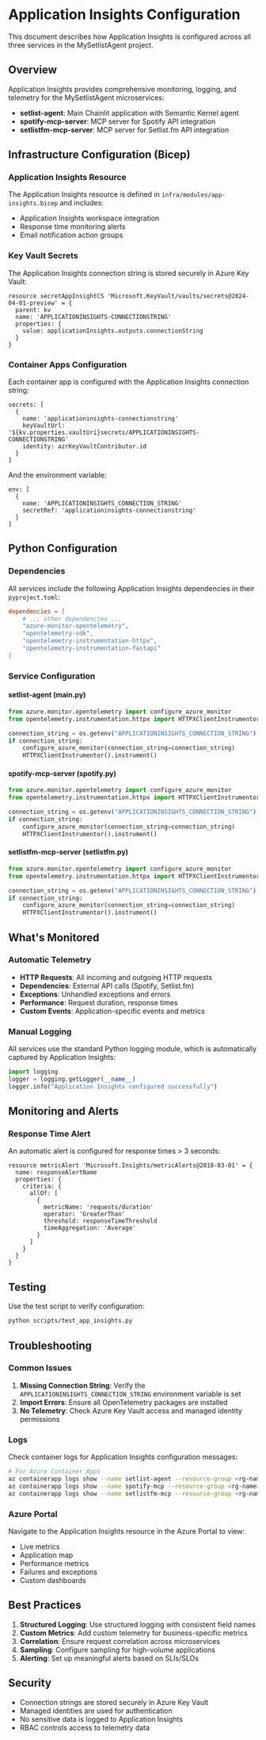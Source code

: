 # Application Insights Configuration

This document describes how Application Insights is configured across all three services in the MySetlistAgent project.

## Overview

Application Insights provides comprehensive monitoring, logging, and telemetry for the MySetlistAgent microservices:

- **setlist-agent**: Main Chainlit application with Semantic Kernel agent
- **spotify-mcp-server**: MCP server for Spotify API integration
- **setlistfm-mcp-server**: MCP server for Setlist.fm API integration

## Infrastructure Configuration (Bicep)

### Application Insights Resource

The Application Insights resource is defined in `infra/modules/app-insights.bicep` and includes:

- Application Insights workspace integration
- Response time monitoring alerts
- Email notification action groups

### Key Vault Secrets

The Application Insights connection string is stored securely in Azure Key Vault:

```bicep
resource secretAppInsightCS 'Microsoft.KeyVault/vaults/secrets@2024-04-01-preview' = {
  parent: kv
  name: 'APPLICATIONINSIGHTS-CONNECTIONSTRING'
  properties: {
    value: applicationInsights.outputs.connectionString
  }
}
```

### Container Apps Configuration

Each container app is configured with the Application Insights connection string:

```bicep
secrets: [
  {
    name: 'applicationinsights-connectionstring'
    keyVaultUrl: '${kv.properties.vaultUri}secrets/APPLICATIONINSIGHTS-CONNECTIONSTRING'
    identity: azrKeyVaultContributor.id
  }
]
```

And the environment variable:

```bicep
env: [
  {
    name: 'APPLICATIONINSIGHTS_CONNECTION_STRING'
    secretRef: 'applicationinsights-connectionstring'
  }
]
```

## Python Configuration

### Dependencies

All services include the following Application Insights dependencies in their `pyproject.toml`:

```toml
dependencies = [
    # ... other dependencies ...
    "azure-monitor-opentelemetry",
    "opentelemetry-sdk",
    "opentelemetry-instrumentation-httpx",
    "opentelemetry-instrumentation-fastapi"
]
```

### Service Configuration

#### setlist-agent (main.py)

```python
from azure.monitor.opentelemetry import configure_azure_monitor
from opentelemetry.instrumentation.httpx import HTTPXClientInstrumentor

connection_string = os.getenv("APPLICATIONINSIGHTS_CONNECTION_STRING")
if connection_string:
    configure_azure_monitor(connection_string=connection_string)
    HTTPXClientInstrumentor().instrument()
```

#### spotify-mcp-server (spotify.py)

```python
from azure.monitor.opentelemetry import configure_azure_monitor
from opentelemetry.instrumentation.httpx import HTTPXClientInstrumentor

connection_string = os.getenv("APPLICATIONINSIGHTS_CONNECTION_STRING")
if connection_string:
    configure_azure_monitor(connection_string=connection_string)
    HTTPXClientInstrumentor().instrument()
```

#### setlistfm-mcp-server (setlistfm.py)

```python
from azure.monitor.opentelemetry import configure_azure_monitor
from opentelemetry.instrumentation.httpx import HTTPXClientInstrumentor

connection_string = os.getenv("APPLICATIONINSIGHTS_CONNECTION_STRING")
if connection_string:
    configure_azure_monitor(connection_string=connection_string)
    HTTPXClientInstrumentor().instrument()
```

## What's Monitored

### Automatic Telemetry

- **HTTP Requests**: All incoming and outgoing HTTP requests
- **Dependencies**: External API calls (Spotify, Setlist.fm)
- **Exceptions**: Unhandled exceptions and errors
- **Performance**: Request duration, response times
- **Custom Events**: Application-specific events and metrics

### Manual Logging

All services use the standard Python logging module, which is automatically captured by Application Insights:

```python
import logging
logger = logging.getLogger(__name__)
logger.info("Application Insights configured successfully")
```

## Monitoring and Alerts

### Response Time Alert

An automatic alert is configured for response times > 3 seconds:

```bicep
resource metricAlert 'Microsoft.Insights/metricAlerts@2018-03-01' = {
  name: responseAlertName
  properties: {
    criteria: {
      allOf: [
        {
          metricName: 'requests/duration'
          operator: 'GreaterThan'
          threshold: responseTimeThreshold
          timeAggregation: 'Average'
        }
      ]
    }
  }
}
```

## Testing

Use the test script to verify configuration:

```bash
python scripts/test_app_insights.py
```

## Troubleshooting

### Common Issues

1. **Missing Connection String**: Verify the `APPLICATIONINSIGHTS_CONNECTION_STRING` environment variable is set
2. **Import Errors**: Ensure all OpenTelemetry packages are installed
3. **No Telemetry**: Check Azure Key Vault access and managed identity permissions

### Logs

Check container logs for Application Insights configuration messages:

```bash
# For Azure Container Apps
az containerapp logs show --name setlist-agent --resource-group <rg-name>
az containerapp logs show --name spotify-mcp --resource-group <rg-name>
az containerapp logs show --name setlistfm-mcp --resource-group <rg-name>
```

### Azure Portal

Navigate to the Application Insights resource in the Azure Portal to view:

- Live metrics
- Application map
- Performance metrics
- Failures and exceptions
- Custom dashboards

## Best Practices

1. **Structured Logging**: Use structured logging with consistent field names
2. **Custom Metrics**: Add custom telemetry for business-specific metrics
3. **Correlation**: Ensure request correlation across microservices
4. **Sampling**: Configure sampling for high-volume applications
5. **Alerting**: Set up meaningful alerts based on SLIs/SLOs

## Security

- Connection strings are stored securely in Azure Key Vault
- Managed identities are used for authentication
- No sensitive data is logged to Application Insights
- RBAC controls access to telemetry data
